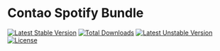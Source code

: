 # Contao Spotify Bundle


[![Latest Stable Version](https://poser.pugx.org/w3scout/contao-spotify-bundle/v/stable)](https://packagist.org/packages/w3scout/contao-spotify-bundle) [![Total Downloads](https://poser.pugx.org/w3scout/contao-spotify-bundle/downloads)](https://packagist.org/packages/w3scout/contao-spotify-bundle) [![Latest Unstable Version](https://poser.pugx.org/w3scout/contao-spotify-bundle/v/unstable)](https://packagist.org/packages/w3scout/contao-spotify-bundle) [![License](https://poser.pugx.org/w3scout/contao-spotify-bundle/license)](https://packagist.org/packages/w3scout/contao-spotify-bundle)
